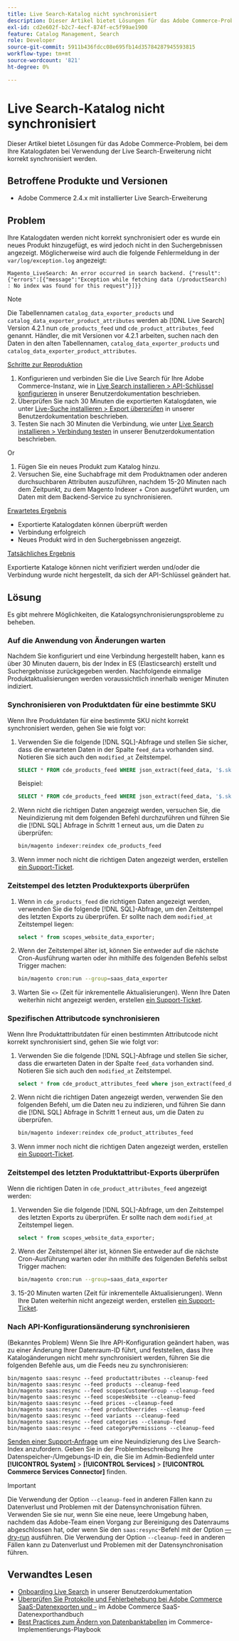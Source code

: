 ```yaml
---
title: Live Search-Katalog nicht synchronisiert
description: Dieser Artikel bietet Lösungen für das Adobe Commerce-Problem, bei dem Ihre Katalogdaten bei Verwendung der Live Search-Erweiterung nicht korrekt synchronisiert werden.
exl-id: cd2e602f-b2c7-4ecf-874f-ec5f99ae1900
feature: Catalog Management, Search
role: Developer
source-git-commit: 5911b436fdcc08e695fb14d35784287945593815
workflow-type: tm+mt
source-wordcount: '821'
ht-degree: 0%

---
```


# Live Search-Katalog nicht synchronisiert

Dieser Artikel bietet Lösungen für das Adobe Commerce-Problem, bei dem Ihre Katalogdaten bei Verwendung der Live Search-Erweiterung nicht korrekt synchronisiert werden.

## Betroffene Produkte und Versionen

* Adobe Commerce 2.4.x mit installierter Live Search-Erweiterung

## Problem

Ihre Katalogdaten werden nicht korrekt synchronisiert oder es wurde ein neues Produkt hinzugefügt, es wird jedoch nicht in den Suchergebnissen angezeigt. Möglicherweise wird auch die folgende Fehlermeldung in der `var/log/exception.log` angezeigt:

`Magento_LiveSearch: An error occurred in search backend. {"result":{"errors":[{"message":"Exception while fetching data (/productSearch) : No index was found for this request"}]}}`

>[!NOTE]
>
>Die Tabellennamen `catalog_data_exporter_products` und `catalog_data_exporter_product_attributes` werden ab [!DNL Live Search] Version 4.2.1 nun `cde_products_feed` und `cde_product_attributes_feed` genannt. Händler, die mit Versionen vor 4.2.1 arbeiten, suchen nach den Daten in den alten Tabellennamen, `catalog_data_exporter_products` und `catalog_data_exporter_product_attributes`.

<u>Schritte zur Reproduktion</u>

1. Konfigurieren und verbinden Sie die Live Search für Ihre Adobe Commerce-Instanz, wie in [Live Search installieren > API-Schlüssel konfigurieren](https://experienceleague.adobe.com/docs/commerce-merchant-services/live-search/onboard/install.html?lang=de#configure-api-keys) in unserer Benutzerdokumentation beschrieben.
1. Überprüfen Sie nach 30 Minuten die exportierten Katalogdaten, wie unter [Live-Suche installieren > Export überprüfen](https://experienceleague.adobe.com/docs/commerce-merchant-services/live-search/onboard/install.html?lang=de#verify-export) in unserer Benutzerdokumentation beschrieben.
1. Testen Sie nach 30 Minuten die Verbindung, wie unter [Live Search installieren > Verbindung testen](https://experienceleague.adobe.com/docs/commerce-merchant-services/live-search/onboard/install.html?lang=de#test-connection) in unserer Benutzerdokumentation beschrieben.

Or

1. Fügen Sie ein neues Produkt zum Katalog hinzu.
1. Versuchen Sie, eine Suchabfrage mit dem Produktnamen oder anderen durchsuchbaren Attributen auszuführen, nachdem 15-20 Minuten nach dem Zeitpunkt, zu dem Magento Indexer + Cron ausgeführt wurden, um Daten mit dem Backend-Service zu synchronisieren.

<u>Erwartetes Ergebnis</u>

* Exportierte Katalogdaten können überprüft werden
* Verbindung erfolgreich
* Neues Produkt wird in den Suchergebnissen angezeigt.

<u>Tatsächliches Ergebnis</u>

Exportierte Kataloge können nicht verifiziert werden und/oder die Verbindung wurde nicht hergestellt, da sich der API-Schlüssel geändert hat.

## Lösung

Es gibt mehrere Möglichkeiten, die Katalogsynchronisierungsprobleme zu beheben.

### Auf die Anwendung von Änderungen warten

Nachdem Sie konfiguriert und eine Verbindung hergestellt haben, kann es über 30 Minuten dauern, bis der Index in ES (Elasticsearch) erstellt und Suchergebnisse zurückgegeben werden. Nachfolgende einmalige Produktaktualisierungen werden voraussichtlich innerhalb weniger Minuten indiziert.

### Synchronisieren von Produktdaten für eine bestimmte SKU

Wenn Ihre Produktdaten für eine bestimmte SKU nicht korrekt synchronisiert werden, gehen Sie wie folgt vor:

1. Verwenden Sie die folgende [!DNL SQL]-Abfrage und stellen Sie sicher, dass die erwarteten Daten in der Spalte `feed_data` vorhanden sind. Notieren Sie sich auch den `modified_at` Zeitstempel.

   ```sql
   SELECT * FROM cde_products_feed WHERE json_extract(feed_data, '$.sku') = '<your_sku>' AND json_extract(feed_data, '$.storeViewCode') = '<your_ store_view_code>';
   ```

   Beispiel:

   ```sql
   SELECT * FROM cde_products_feed WHERE json_extract(feed_data, '$.sku') = '24-MB04' AND json_extract(feed_data, '$.storeViewCode') = 'default';
   ```

1. Wenn nicht die richtigen Daten angezeigt werden, versuchen Sie, die Neuindizierung mit dem folgenden Befehl durchzuführen und führen Sie die [!DNL SQL] Abfrage in Schritt 1 erneut aus, um die Daten zu überprüfen:

   ```bash
   bin/magento indexer:reindex cde_products_feed
   ```

1. Wenn immer noch nicht die richtigen Daten angezeigt werden, erstellen [&#x200B; ein Support-Ticket](/help/help-center-guide/help-center/magento-help-center-user-guide.md#submit-ticket).

### Zeitstempel des letzten Produktexports überprüfen

1. Wenn in `cde_products_feed` die richtigen Daten angezeigt werden, verwenden Sie die folgende [!DNL SQL]-Abfrage, um den Zeitstempel des letzten Exports zu überprüfen. Er sollte nach dem `modified_at` Zeitstempel liegen:

   ```sql
   select * from scopes_website_data_exporter;
   ```

1. Wenn der Zeitstempel älter ist, können Sie entweder auf die nächste Cron-Ausführung warten oder ihn mithilfe des folgenden Befehls selbst Trigger machen:

   ```bash
   bin/magento cron:run --group=saas_data_exporter
   ```

1. Warten Sie `<>` (Zeit für inkrementelle Aktualisierungen). Wenn Ihre Daten weiterhin nicht angezeigt werden, erstellen [&#x200B; ein Support-Ticket](/help/help-center-guide/help-center/magento-help-center-user-guide.md#submit-ticket).

### Spezifischen Attributcode synchronisieren

Wenn Ihre Produktattributdaten für einen bestimmten Attributcode nicht korrekt synchronisiert sind, gehen Sie wie folgt vor:

1. Verwenden Sie die folgende [!DNL SQL]-Abfrage und stellen Sie sicher, dass die erwarteten Daten in der Spalte `feed_data` vorhanden sind. Notieren Sie sich auch den `modified_at` Zeitstempel.

   ```sql
   select * from cde_product_attributes_feed where json_extract(feed_data, '$.attributeCode') = '<your_attribute_code>' and store_view_code = '<your_ store_view_code>';
   ```

1. Wenn nicht die richtigen Daten angezeigt werden, verwenden Sie den folgenden Befehl, um die Daten neu zu indizieren, und führen Sie dann die [!DNL SQL] Abfrage in Schritt 1 erneut aus, um die Daten zu überprüfen.

   ```bash
   bin/magento indexer:reindex cde_product_attributes_feed
   ```

1. Wenn immer noch nicht die richtigen Daten angezeigt werden, erstellen [&#x200B; ein Support-Ticket](/help/help-center-guide/help-center/magento-help-center-user-guide.md#submit-ticket).

### Zeitstempel des letzten Produktattribut-Exports überprüfen

Wenn die richtigen Daten in `cde_product_attributes_feed` angezeigt werden:

1. Verwenden Sie die folgende [!DNL SQL]-Abfrage, um den Zeitstempel des letzten Exports zu überprüfen. Er sollte nach dem `modified_at` Zeitstempel liegen.

   ```sql
   select * from scopes_website_data_exporter;
   ```

1. Wenn der Zeitstempel älter ist, können Sie entweder auf die nächste Cron-Ausführung warten oder ihn mithilfe des folgenden Befehls selbst Trigger machen:

   ```bash
   bin/magento cron:run --group=saas_data_exporter
   ```

1. 15-20 Minuten warten (Zeit für inkrementelle Aktualisierungen). Wenn Ihre Daten weiterhin nicht angezeigt werden, erstellen [&#x200B; ein Support-Ticket](/help/help-center-guide/help-center/magento-help-center-user-guide.md#submit-ticket).

### Nach API-Konfigurationsänderung synchronisieren

(Bekanntes Problem) Wenn Sie Ihre API-Konfiguration geändert haben, was zu einer Änderung Ihrer Datenraum-ID führt, und feststellen, dass Ihre Katalogänderungen nicht mehr synchronisiert werden, führen Sie die folgenden Befehle aus, um die Feeds neu zu synchronisieren:

```
bin/magento saas:resync --feed productattributes --cleanup-feed
bin/magento saas:resync --feed products --cleanup-feed
bin/magento saas:resync --feed scopesCustomerGroup --cleanup-feed
bin/magento saas:resync --feed scopesWebsite --cleanup-feed
bin/magento saas:resync --feed prices --cleanup-feed
bin/magento saas:resync --feed productOverrides --cleanup-feed
bin/magento saas:resync --feed variants --cleanup-feed
bin/magento saas:resync --feed categories --cleanup-feed
bin/magento saas:resync --feed categoryPermissions --cleanup-feed
```

[Senden einer Support-Anfrage](https://experienceleague.adobe.com/home?lang=de&support-tab=home#support) um eine Neuindizierung des Live Search-Index anzufordern. Geben Sie in der Problembeschreibung Ihre Datenspeicher-/Umgebungs-ID ein, die Sie im Admin-Bedienfeld unter **[!UICONTROL System]** > **[!UICONTROL Services]** > **[!UICONTROL Commerce Services Connector]** finden.

>[!IMPORTANT]
>Die Verwendung der Option `--cleanup-feed` in anderen Fällen kann zu Datenverlust und Problemen mit der Datensynchronisation führen.  Verwenden Sie sie nur, wenn Sie eine neue, leere Umgebung haben, nachdem das Adobe-Team einen Vorgang zur Bereinigung des Datenraums abgeschlossen hat, oder wenn Sie den `saas:resync`-Befehl mit der Option [—dry-run](https://experienceleague.adobe.com/de/docs/commerce/saas-data-export/data-export-cli-commands#--dry-run) ausführen. Die Verwendung der Option `--cleanup-feed` in anderen Fällen kann zu Datenverlust und Problemen mit der Datensynchronisation führen.

## Verwandtes Lesen

* [Onboarding Live Search](https://experienceleague.adobe.com/docs/commerce-merchant-services/live-search/onboard/onboarding-overview.html?lang=de) in unserer Benutzerdokumentation
* [Überprüfen Sie Protokolle und Fehlerbehebung bei Adobe Commerce SaaS-Datenexporten und -](https://experienceleague.adobe.com/de/docs/commerce-merchant-services/saas-data-export/troubleshooting-logging) im Adobe Commerce SaaS-Datenexporthandbuch
* [Best Practices zum Ändern von Datenbanktabellen](https://experienceleague.adobe.com/de/docs/commerce-operations/implementation-playbook/best-practices/development/modifying-core-and-third-party-tables#why-adobe-recommends-avoiding-modifications) im Commerce-Implementierungs-Playbook
